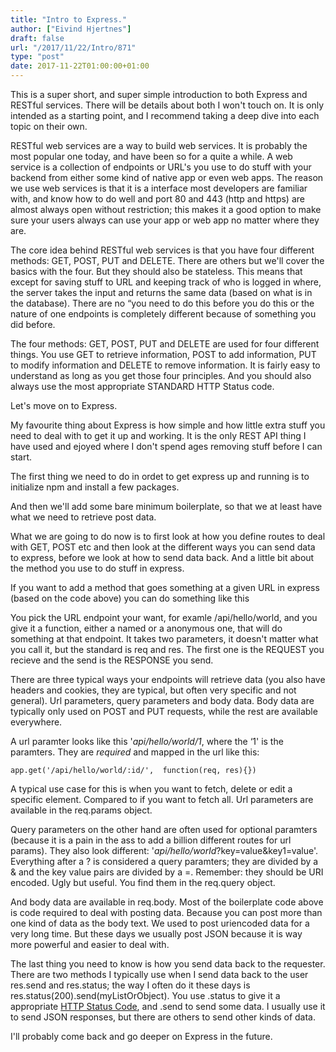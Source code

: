 ```yaml
---
title: "Intro to Express."
author: ["Eivind Hjertnes"]
draft: false
url: "/2017/11/22/Intro/871"
type: "post"
date: 2017-11-22T01:00:00+01:00
---
```


This is a super short, and super simple introduction to both Express and
RESTful services. There will be details about both I won't touch on. It
is only intended as a starting point, and I recommend taking a deep dive
into each topic on their own.

RESTful web services are a way to build web services. It is probably the
most popular one today, and have been so for a quite a while. A web
service is a collection of endpoints or URL's you use to do stuff with
your backend from either some kind of native app or even web apps. The
reason we use web services is that it is a interface most developers are
familiar with, and know how to do well and port 80 and 443 (http and
https) are almost always open without restriction; this makes it a good
option to make sure your users always can use your app or web app no
matter where they are.

The core idea behind RESTful web services is that you have four
different methods: GET, POST, PUT and DELETE. There are others but we'll
cover the basics with the four. But they should also be stateless. This
means that except for saving stuff to URL and keeping track of who is
logged in where, the server takes the input and returns the same data
(based on what is in the database). There are no “you need to do this
before you do this or the nature of one endpoints is completely
different because of something you did before.

The four methods: GET, POST, PUT and DELETE are used for four different
things. You use GET to retrieve information, POST to add information,
PUT to modify information and DELETE to remove information. It is fairly
easy to understand as long as you get those four principles. And you
should also always use the most appropriate STANDARD HTTP Status code.

Let's move on to Express.

My favourite thing about Express is how simple and how little extra
stuff you need to deal with to get it up and working. It is the only
REST API thing I have used and ejoyed where I don't spend ages removing
stuff before I can start.

The first thing we need to do in ordet to get express up and running is
to initialize npm and install a few packages.

<div class="HTML">
  <div></div>

<script src="<https://gist.github.com/hjertnes/c7606564189781fb1841f4e9cd2e2abf.js>"></script>

</div>

And then we'll add some bare minimum boilerplate, so that we at least
have what we need to retrieve post data.

<div class="HTML">
  <div></div>

<script src="<https://gist.github.com/hjertnes/d3b897630ae57c42d9ec7305d344717f.js>"></script>

</div>

What we are going to do now is to first look at how you define routes to
deal with GET, POST etc and then look at the different ways you can send
data to express, before we look at how to send data back. And a little
bit about the method you use to do stuff in express.

If you want to add a method that goes something at a given URL in
express (based on the code above) you can do something like this

<div class="HTML">
  <div></div>

<script src="<https://gist.github.com/hjertnes/b3ffc8b81ab9cb8a8f7d7d8f54878b34.js>"></script>

</div>

You pick the URL endpoint your want, for examle /api/hello/world, and
you give it a function, either a named or a anonymous one, that will do
something at that endpoint. It takes two parameters, it doesn't matter
what you call it, but the standard is req and res. The first one is the
REQUEST you recieve and the send is the RESPONSE you send.

There are three typical ways your endpoints will retrieve data (you also
have headers and cookies, they are typical, but often very specific and
not general). Url parameters, query parameters and body data. Body data
are typically only used on POST and PUT requests, while the rest are
available everywhere.

A url paramter looks like this '_api/hello/world/1_, where the ‘1' is
the paramters. They are _required_ and mapped in the url like this:

`app.get('/api/hello/world/:id/',  function(req, res){})`

A typical use case for this is when you want to fetch, delete or edit a
specific element. Compared to if you want to fetch all. Url parameters
are available in the req.params object.

Query parameters on the other hand are often used for optional paramters
(because it is a pain in the ass to add a billion different routes for
url params). They also look different:
'_api/hello/world_?key=value&key1=value'. Everything after a ? is
considered a query paramters; they are divided by a & and the key value
pairs are divided by a =. Remember: they should be URI encoded. Ugly but
useful. You find them in the req.query object.

And body data are available in req.body. Most of the boilerplate code
above is code required to deal with posting data. Because you can post
more than one kind of data as the body text. We used to post uriencoded
data for a very long time. But these days we usually post JSON because
it is way more powerful and easier to deal with.

The last thing you need to know is how you send data back to the
requester. There are two methods I typically use when I send data back
to the user res.send and res.status; the way I often do it these days is
res.status(200).send(myListOrObject). You use .status to give it a
appropriate
[HTTP Status
Code](https://en.wikipedia.org/wiki/List%5Fof%5FHTTP%5Fstatus%5Fcodes), and .send to send some data. I usually use it to send JSON
responses, but there are others to send other kinds of data.

I'll probably come back and go deeper on Express in the future.
